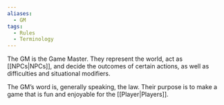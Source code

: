 ```yaml
---
aliases:
  - GM
tags:
  - Rules
  - Terminology
---
```

The GM is the Game Master. They represent the world, act as [[NPCs|NPCs]], and decide the outcomes of certain actions, as well as difficulties and situational modifiers.

The GM’s word is, generally speaking, the law. Their purpose is to make a game that is fun and enjoyable for the [[Player|Players]].